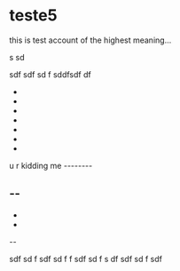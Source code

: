 teste5
======
this is test account of the highest meaning...

s
 sd
  
  sdf 
  sdf
   sd
   f sddfsdf
   df


-
-
-
-

-
-
-

u r kidding me --------

--
-
-
-

--






   sdf
   sd
   f
   sdf
   sd
   f
   f 
   sdf
   sd
   f s
   df 
   sdf
    sd
    f
    sdf 
